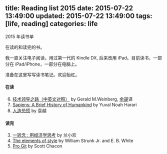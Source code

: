 title: Reading list 2015
date: 2015-07-22 13:49:00
updated: 2015-07-22 13:49:00
tags: [life, reading] 
categories: life
---
2015 年读书单

在读的和读完的书。

我一直关注电子阅读。用过第一代的 Kindle DX, 后来改用 iPad。目前读书，一部分在 iPad/iPhone，一部分在电脑上。

准备在这里写写读书笔记。欢迎抬杠。

#### 在读
6. [技术领导之路（中英文对照）](https://book.douban.com/subject/4187478/) by Gerald M.Weinberg, [余晟](http://www.luanxiang.org/blog/)译
5. [Sapiens: A Brief History of Humankind](http://book.douban.com/subject/25904521/) by Yuval Noah Harari 
4. [人造恐慌](http://book.douban.com/subject/26140658/) by 袁越

#### 读完
3. [一转念 : 用经济学思考](http://book.douban.com/subject_search?search_text=一转念&cat=1001) by 兰小欢
2. [The elements of style](http://book.douban.com/subject/1433835/) by William Strunk Jr. and E. B. White
1. [Pro Git](http://book.douban.com/subject/3420144/) by Scott Chacon 

